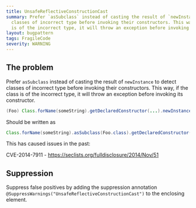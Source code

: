 ```yaml
---
title: UnsafeReflectiveConstructionCast
summary: Prefer `asSubclass` instead of casting the result of `newInstance`, to detect
  classes of incorrect type before invoking their constructors. This way, if the class
  is of the incorrect type, it will throw an exception before invoking its constructor.
layout: bugpattern
tags: FragileCode
severity: WARNING
---
```


<!--
*** AUTO-GENERATED, DO NOT MODIFY ***
To make changes, edit the @BugPattern annotation or the explanation in docs/bugpattern.
-->


## The problem
Prefer `asSubclass` instead of casting the result of `newInstance` to detect
classes of incorrect type before invoking their constructors. This way, if the
class is of the incorrect type, it will throw an exception before invoking its
constructor.

```java
(Foo) Class.forName(someString).getDeclaredConstructor(...).newInstance(args);
```

Should be written as

```java
Class.forName(someString).asSubclass(Foo.class).getDeclaredConstructor(...).newInstance();
```

This has caused issues in the past:

CVE-2014-7911 - https://seclists.org/fulldisclosure/2014/Nov/51

## Suppression
Suppress false positives by adding the suppression annotation `@SuppressWarnings("UnsafeReflectiveConstructionCast")` to the enclosing element.
